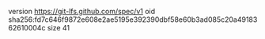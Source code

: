 version https://git-lfs.github.com/spec/v1
oid sha256:fd7c646f9872e608e2ae5195e392390dbf58e60b3ad085c20a4918362610004c
size 41

